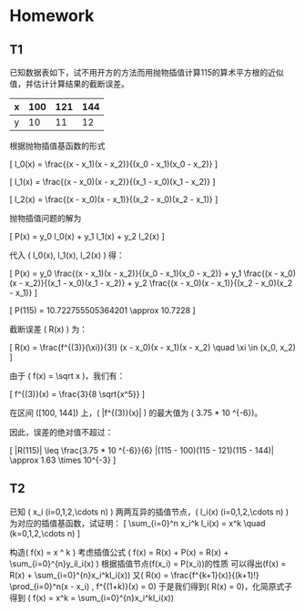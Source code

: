 # Homework

## T1

已知数据表如下，试不用开方的方法而用抛物插值计算115的算术平方根的近似值，并估计计算结果的截断误差。

| x    | 100 | 121 | 144 |
|------|-----|-----|-----|
| y    | 10  | 11  | 12  |

根据抛物插值基函数的形式

\[
l_0(x) = \frac{(x - x_1)(x - x_2)}{(x_0 - x_1)(x_0 - x_2)}
\]

\[
l_1(x) = \frac{(x - x_0)(x - x_2)}{(x_1 - x_0)(x_1 - x_2)}
\]

\[
l_2(x) = \frac{(x - x_0)(x - x_1)}{(x_2 - x_0)(x_2 - x_1)}
\]

抛物插值问题的解为

\[
P(x) = y_0 l_0(x) + y_1 l_1(x) + y_2 l_2(x)
\]

代入 \( l_0(x), l_1(x), l_2(x) \) 得：

\[
P(x) = y_0 \frac{(x - x_1)(x - x_2)}{(x_0 - x_1)(x_0 - x_2)} + y_1 \frac{(x - x_0)(x - x_2)}{(x_1 - x_0)(x_1 - x_2)} + y_2 \frac{(x - x_0)(x - x_1)}{(x_2 - x_0)(x_2 - x_1)}
\]

\[
P(115) = 10.722755505364201 \approx 10.7228
\]

截断误差 \( R(x) \) 为：

\[
R(x) = \frac{f^{(3)}(\xi)}{3!} (x - x_0)(x - x_1)(x - x_2) \quad \xi \in (x_0, x_2)
\]

由于 \( f(x) = \sqrt x \)，我们有：

\[
f^{(3)}(x) = \frac{3}{8 \sqrt{x^5}}
\]

在区间 \([100, 144]\) 上，\( |f^{(3)}(x)| \) 的最大值为 \( 3.75 * 10 ^{-6}\)。

因此，误差的绝对值不超过：

\[
|R(115)| \leq \frac{3.75 * 10 ^{-6}}{6} |(115 - 100)(115 - 121)(115 - 144)| \approx 1.63 \times 10^{-3}
\]

## T2

已知 \( x_i (i=0,1,2,\cdots n) \) 两两互异的插值节点，\( l_i(x) (i=0,1,2,\cdots n) \) 为对应的插值基函数，试证明：
\[
\sum_{i=0}^n x_i^k l_i(x) = x^k \quad (k=0,1,2,\cdots n)
\]

构造\( f(x) = x ^ k \)
考虑插值公式
\( f(x) = R(x) + P(x) 
 = R(x) + \sum_{i=0}^{n}y_il_i(x) \)
根据插值节点\(f(x_i) = P(x_i)\)的性质
可以得出\(f(x) = R(x) + \sum_{i=0}^{n}x_i^kl_i(x)\)
又\( R(x) = \frac{f^{k+1}(x)}{(k+1)!} \prod_{i=0}^n(x - x_i) , f^{(1+k)}(x) = 0\)
于是我们得到\( R(x) = 0\)，化简原式子得到
\( f(x) = x^k = \sum_{i=0}^{n}x_i^kl_i(x)\)
